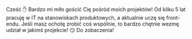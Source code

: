 Cześć ✋ 
Bardzo mi miło gościć Cię pośród moich projektów! Od kilku 5 lat pracuję w IT na stanowiskach produktowych, a aktualnie uczę się front-endu. 
Jeśli masz ochotę zrobić coś wspólnie, to bardzo chętnie wezmę udział w jakimś projekcie! 😏
Do zobaczenia! 
